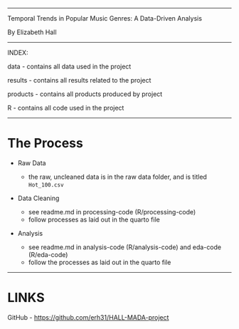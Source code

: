  
---

Temporal Trends in Popular Music Genres: A Data-Driven Analysis

By Elizabeth Hall

---

INDEX: 

data - contains all data used in the project

results - contains all results related to the project

products - contains all products produced by project

R - contains all code used in the project

--- 

# The Process

- Raw Data
	- the raw, uncleaned data is in the raw data folder, and is titled `Hot_100.csv`

- Data Cleaning

	- see readme.md in processing-code (R/processing-code)
	- follow processes as laid out in the quarto file

- Analysis

	- see readme.md in analysis-code (R/analysis-code) and eda-code (R/eda-code)
	- follow the processes as laid out in the quarto file

---

# LINKS

GitHub - https://github.com/erh31/HALL-MADA-project


